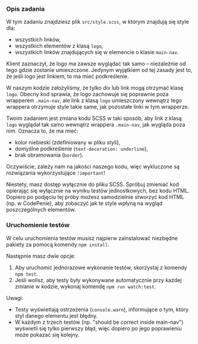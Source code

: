 ### Opis zadania

W tym zadaniu znajdziesz plik `src/style.scss`, w którym znajdują się style dla: 
- wszystkich linków, 
- wszystkich elementów z klasą `logo`, 
- wszystkich linków znajdujących się w elemencie o klasie `main-nav`.

Klient zaznaczył, że logo ma zawsze wyglądać tak samo – niezależnie od tego gdzie zostanie umieszczone. Jedynym wyjątkiem od tej zasady jest to, że jeśli logo jest linkiem, to ma mieć podkreślenie. 

W naszym kodzie założyliśmy, że tylko div lub link mogą otrzymać klasę `logo`. Obecny kod sprawia, że logo zachowuje się poprawnie poza wrapperem `.main-nav`, ale link z klasą `logo` umieszczony wewnątrz tego wrappera otrzymuje style takie same, jak pozostałe linki w tym wrapperze. 

Twoim zadaniem jest zmiana kodu SCSS w taki sposób, aby link z klasą `logo` wyglądał tak samo wewnątrz wrappera `.main-nav`, jak wygląda poza nim. Oznacza to, że ma mieć: 
- kolor niebieski (zdefiniowany w pliku styli),
- domyślne podkreślenie (`text-decoration: underline`),
- brak obramowania (`border`).

Oczywiście, zależy nam na jakości naszego kodu, więc wykluczone są rozwiązania wykorzystujące `!important`!

Niestety, masz dostęp wyłącznie do pliku SCSS. Spróbuj zmieniać kod opierając się wyłącznie na wyniku testów jednostkowych, bez kodu HTML. Dopiero po podjęciu tej próby możesz samodzielnie stworzyć kod HTML (np. w CodePenie), aby zobaczyć jak te style wpłyną na wygląd poszczególnych elementów. 

### Uruchomienie testów

W celu uruchomienia testów musisz najpierw zainstalować niezbędne pakiety za pomocą komendy `npm install`. 

Następnie masz dwie opcje: 

1. Aby uruchomić jednorazowe wykonanie testów, skorzystaj z komendy `npm test`. 
2. Jeśli wolisz, aby testy były wykonywane automatycznie przy każdej zmianie w kodzie, wykonaj komendę `npm run watch:test`. 

Uwagi: 
- Testy wyświetlają ostrzeżenia (`console.warn`), informujące o tym, który styl danego elementu jest błędny.
- W każdym z trzech testów (np. "should be correct inside main-nav") wyświetli się tylko pierwszy błąd, więc dopiero po jego poprawieniu może pokazać się kolejny.
